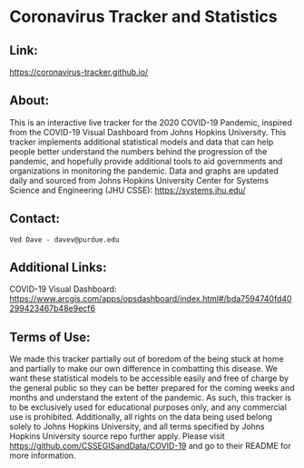 # Coronavirus Tracker and Statistics

## Link:
https://coronavirus-tracker.github.io/

## About:
This is an interactive live tracker for the 2020 COVID-19 Pandemic, inspired from the COVID-19 Visual Dashboard from Johns Hopkins University. This tracker implements additional statistical models and data that can help people better understand the numbers behind the progression of the pandemic, and hopefully provide additional tools to aid governments and organizations in monitoring the pandemic. Data and graphs are updated daily and sourced from Johns Hopkins University Center for Systems Science and Engineering (JHU CSSE): https://systems.jhu.edu/ 

## Contact:
    Ved Dave - davev@purdue.edu
    
## Additional Links:    
COVID-19 Visual Dashboard: https://www.arcgis.com/apps/opsdashboard/index.html#/bda7594740fd40299423467b48e9ecf6


## Terms of Use:
We made this tracker partially out of boredom of the being stuck at home and partially to make our own difference in combatting this disease. We want these statistical models to be accessible easily and free of charge by the general public so they can be better prepared for the coming weeks and months and understand the extent of the pandemic. As such, this tracker is to be exclusively used for educational purposes only, and any commercial use is prohibited. Additionally, all rights on the data being used belong solely to Johns Hopkins University, and all terms specified by Johns Hopkins University source repo further apply. Please visit https://github.com/CSSEGISandData/COVID-19 and go to their README for more information.

